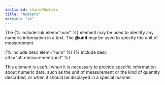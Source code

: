 ```yaml
---
sectionid: sharedNumbers
title: "Numbers"
version: "v4"
---
```


The {% include link elem="num" %} element may be used to identify any numeric information in a text. The **@unit** may be used to specify the unit of measurement.

{% include desc elem="num" %}
{% include desc atts="att.measurement/unit" %}

This element is useful when it is necessary to provide specific information about numeric data, such as the unit of measurement or the kind of quantity described, or when it should be displayed in a special manner.
